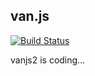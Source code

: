## van.js
[![Build Status](https://travis-ci.org/Jiavan/vanjs.svg?branch=master)](https://travis-ci.org/Jiavan/vanjs)

vanjs2 is coding...
